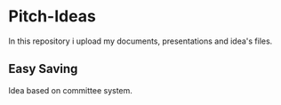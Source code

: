 # Pitch-Ideas
In this repository i upload my documents, presentations and idea's files.

## Easy Saving
Idea based on committee system.

